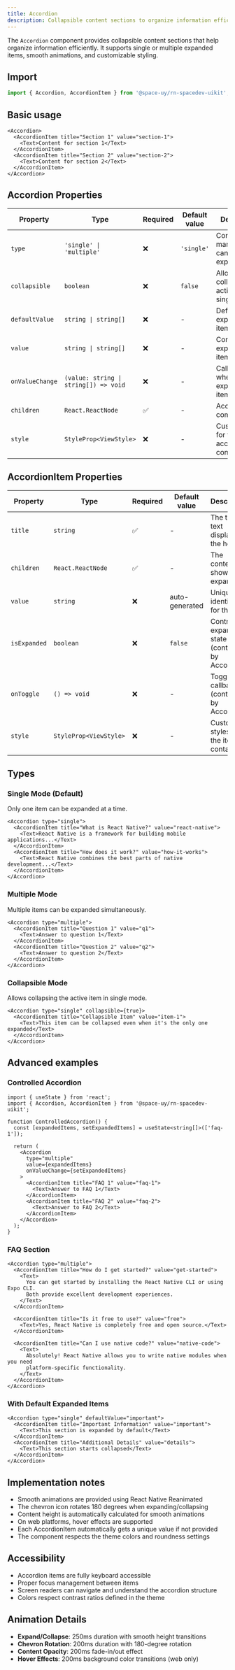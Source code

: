 ```yaml
---
title: Accordion
description: Collapsible content sections to organize information efficiently with smooth animations.
---
```


The `Accordion` component provides collapsible content sections that help organize information efficiently. It supports single or multiple expanded items, smooth animations, and customizable styling.

## Import

```typescript
import { Accordion, AccordionItem } from '@space-uy/rn-spacedev-uikit';
```

## Basic usage

```tsx
<Accordion>
  <AccordionItem title="Section 1" value="section-1">
    <Text>Content for section 1</Text>
  </AccordionItem>
  <AccordionItem title="Section 2" value="section-2">
    <Text>Content for section 2</Text>
  </AccordionItem>
</Accordion>
```

## Accordion Properties

| Property        | Type                                  | Required | Default value | Description                                      |
| --------------- | ------------------------------------- | -------- | ------------- | ------------------------------------------------ |
| `type`          | `'single' \| 'multiple'`              | ❌       | `'single'`    | Controls how many items can be expanded          |
| `collapsible`   | `boolean`                             | ❌       | `false`       | Allows collapsing the active item in single mode |
| `defaultValue`  | `string \| string[]`                  | ❌       | -             | Default expanded item(s)                         |
| `value`         | `string \| string[]`                  | ❌       | -             | Controlled expanded item(s)                      |
| `onValueChange` | `(value: string \| string[]) => void` | ❌       | -             | Callback when expanded items change              |
| `children`      | `React.ReactNode`                     | ✅       | -             | AccordionItem components                         |
| `style`         | `StyleProp<ViewStyle>`                | ❌       | -             | Custom styles for the accordion container        |

## AccordionItem Properties

| Property     | Type                   | Required | Default value  | Description                                        |
| ------------ | ---------------------- | -------- | -------------- | -------------------------------------------------- |
| `title`      | `string`               | ✅       | -              | The title text displayed in the header             |
| `children`   | `React.ReactNode`      | ✅       | -              | The content to show when expanded                  |
| `value`      | `string`               | ❌       | auto-generated | Unique identifier for the item                     |
| `isExpanded` | `boolean`              | ❌       | `false`        | Controls expansion state (controlled by Accordion) |
| `onToggle`   | `() => void`           | ❌       | -              | Toggle callback (controlled by Accordion)          |
| `style`      | `StyleProp<ViewStyle>` | ❌       | -              | Custom styles for the item container               |

## Types

### Single Mode (Default)

Only one item can be expanded at a time.

```tsx
<Accordion type="single">
  <AccordionItem title="What is React Native?" value="react-native">
    <Text>React Native is a framework for building mobile applications...</Text>
  </AccordionItem>
  <AccordionItem title="How does it work?" value="how-it-works">
    <Text>React Native combines the best parts of native development...</Text>
  </AccordionItem>
</Accordion>
```

### Multiple Mode

Multiple items can be expanded simultaneously.

```tsx
<Accordion type="multiple">
  <AccordionItem title="Question 1" value="q1">
    <Text>Answer to question 1</Text>
  </AccordionItem>
  <AccordionItem title="Question 2" value="q2">
    <Text>Answer to question 2</Text>
  </AccordionItem>
</Accordion>
```

### Collapsible Mode

Allows collapsing the active item in single mode.

```tsx
<Accordion type="single" collapsible={true}>
  <AccordionItem title="Collapsible Item" value="item-1">
    <Text>This item can be collapsed even when it's the only one expanded</Text>
  </AccordionItem>
</Accordion>
```

## Advanced examples

### Controlled Accordion

```tsx
import { useState } from 'react';
import { Accordion, AccordionItem } from '@space-uy/rn-spacedev-uikit';

function ControlledAccordion() {
  const [expandedItems, setExpandedItems] = useState<string[]>(['faq-1']);

  return (
    <Accordion
      type="multiple"
      value={expandedItems}
      onValueChange={setExpandedItems}
    >
      <AccordionItem title="FAQ 1" value="faq-1">
        <Text>Answer to FAQ 1</Text>
      </AccordionItem>
      <AccordionItem title="FAQ 2" value="faq-2">
        <Text>Answer to FAQ 2</Text>
      </AccordionItem>
    </Accordion>
  );
}
```

### FAQ Section

```tsx
<Accordion type="multiple">
  <AccordionItem title="How do I get started?" value="get-started">
    <Text>
      You can get started by installing the React Native CLI or using Expo CLI.
      Both provide excellent development experiences.
    </Text>
  </AccordionItem>

  <AccordionItem title="Is it free to use?" value="free">
    <Text>Yes, React Native is completely free and open source.</Text>
  </AccordionItem>

  <AccordionItem title="Can I use native code?" value="native-code">
    <Text>
      Absolutely! React Native allows you to write native modules when you need
      platform-specific functionality.
    </Text>
  </AccordionItem>
</Accordion>
```

### With Default Expanded Items

```tsx
<Accordion type="single" defaultValue="important">
  <AccordionItem title="Important Information" value="important">
    <Text>This section is expanded by default</Text>
  </AccordionItem>
  <AccordionItem title="Additional Details" value="details">
    <Text>This section starts collapsed</Text>
  </AccordionItem>
</Accordion>
```

## Implementation notes

- Smooth animations are provided using React Native Reanimated
- The chevron icon rotates 180 degrees when expanding/collapsing
- Content height is automatically calculated for smooth animations
- On web platforms, hover effects are supported
- Each AccordionItem automatically gets a unique value if not provided
- The component respects the theme colors and roundness settings

## Accessibility

- Accordion items are fully keyboard accessible
- Proper focus management between items
- Screen readers can navigate and understand the accordion structure
- Colors respect contrast ratios defined in the theme

## Animation Details

- **Expand/Collapse**: 250ms duration with smooth height transitions
- **Chevron Rotation**: 200ms duration with 180-degree rotation
- **Content Opacity**: 200ms fade-in/out effect
- **Hover Effects**: 200ms background color transitions (web only)
